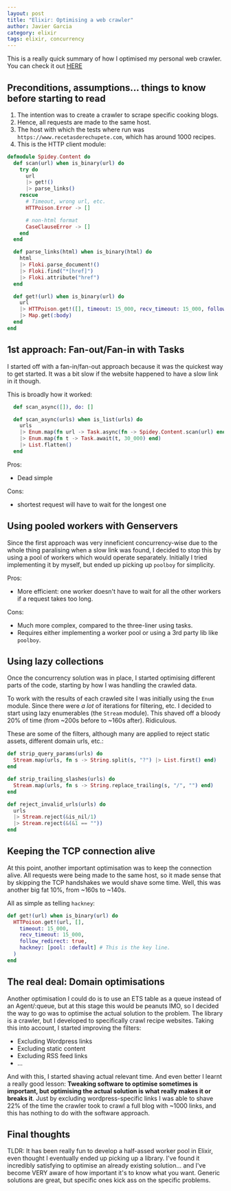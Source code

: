 ```yaml
---
layout: post
title: "Elixir: Optimising a web crawler"
author: Javier Garcia
category: elixir
tags: elixir, concurrency
---
```


This is a really quick summary of how I optimised my personal web crawler. You
can check it out [HERE](https://github.com/Manzanit0/spidey)

## Preconditions, assumptions... things to know before starting to read

1. The intention was to create a crawler to scrape specific cooking blogs.
2. Hence, all requests are made to the same host.
3. The host with which the tests where run was
   `https://www.recetasderechupete.com`, which has around 1000 recipes.
4. This is the HTTP client module:

```elixir
defmodule Spidey.Content do
  def scan(url) when is_binary(url) do
    try do
      url
      |> get!()
      |> parse_links()
    rescue
      # Timeout, wrong url, etc.
      HTTPoison.Error -> []

      # non-html format
      CaseClauseError -> []
    end
  end

  def parse_links(html) when is_binary(html) do
    html
    |> Floki.parse_document!()
    |> Floki.find("*[href]")
    |> Floki.attribute("href")
  end

  def get!(url) when is_binary(url) do
    url
    |> HTTPoison.get!([], timeout: 15_000, recv_timeout: 15_000, follow_redirect: true)
    |> Map.get(:body)
  end
end
```

## 1st approach: Fan-out/Fan-in with Tasks

I started off with a fan-in/fan-out approach because it was the quickest way to
get started. It was a bit slow if the website happened to have a slow link in
it though.

This is broadly how it worked:

```elixir
  def scan_async([]), do: []

  def scan_async(urls) when is_list(urls) do
    urls
    |> Enum.map(fn url -> Task.async(fn -> Spidey.Content.scan(url) end) end)
    |> Enum.map(fn t -> Task.await(t, 30_000) end)
    |> List.flatten()
  end
```

Pros:

- Dead simple

Cons:

- shortest request will have to wait for the longest one

## Using pooled workers with Genservers

Since the first approach was very inneficient concurrency-wise due to the whole
thing paralising when a slow link was found, I decided to stop this by using a
pool of workers which would operate separately. Initially I tried implementing
it by myself, but ended up picking up `poolboy` for simplicity.

Pros:

- More efficient: one worker doesn't have to wait for all the other workers if
  a request takes too long.

Cons:

- Much more complex, compared to the three-liner using tasks.
- Requires either implementing a worker pool or using a 3rd party lib like `poolboy`.

## Using lazy collections

Once the concurrency solution was in place, I started optimising different
parts of the code, starting by how I was handling the crawled data.

To work with the results of each crawled site I was initially using the `Enum`
module. Since there were _a lot_ of iterations for filtering, etc. I decided to
start using lazy enumerables (the `Stream` module). This shaved off a bloody
20% of time (from ~200s before to ~160s after). Ridiculous.

These are some of the filters, although many are applied to reject static
assets, different domain urls, etc.:

```elixir
def strip_query_params(urls) do
  Stream.map(urls, fn s -> String.split(s, "?") |> List.first() end)
end

def strip_trailing_slashes(urls) do
  Stream.map(urls, fn s -> String.replace_trailing(s, "/", "") end)
end

def reject_invalid_urls(urls) do
  urls
  |> Stream.reject(&is_nil/1)
  |> Stream.reject(&(&1 == ""))
end
```

## Keeping the TCP connection alive

At this point, another important optimisation was to keep the connection alive.
All requests were being made to the same host, so it made sense that by
skipping the TCP handshakes we would shave some time. Well, this was another
big fat 10%, from ~160s to ~140s.

All as simple as telling `hackney`:

```elixir
def get!(url) when is_binary(url) do
  HTTPoison.get!(url, [],
    timeout: 15_000,
    recv_timeout: 15_000,
    follow_redirect: true,
    hackney: [pool: :default] # This is the key line.
  )
end
```

## The real deal: Domain optimisations

Another optimisation I could do is to use an ETS table as a queue instead of an
Agent/:queue, but at this stage this would be peanuts IMO, so I decided the way
to go was to optimise the actual solution to the problem. The library is a
crawler, but I developed to specifically crawl recipe websites. Taking this
into account, I started improving the filters:

- Excluding Wordpress links
- Excluding static content
- Excluding RSS feed links
- ...

And with this, I started shaving actual relevant time. And even better I learnt
a really good lesson: **Tweaking software to optimise sometimes is important,
but optimising the actual solution is what really makes it or breaks it**. Just
by excluding wordpress-specific links I was able to shave 22% of the time the
crawler took to crawl a full blog with ~1000 links, and this has nothing to do
with the software approach.

## Final thoughts

TLDR: It has been really fun to develop a half-assed worker pool in Elixir,
even thought I eventually ended up picking up a library. I've found it
incredibly satisfying to optimise an already existing solution... and I've
become VERY aware of how important it's to know what you want. Generic
solutions are great, but specific ones kick ass on the specific problems.
